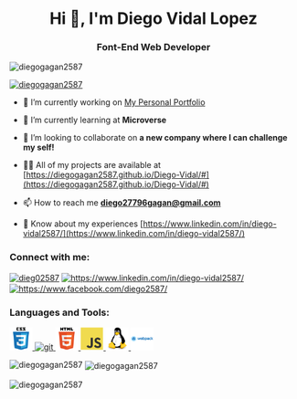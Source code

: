 <h1 align="center">Hi 👋, I'm Diego Vidal Lopez</h1>
<h3 align="center">Font-End Web Developer</h3>

<p align="left"> <img src="https://komarev.com/ghpvc/?username=diegogagan2587&label=Profile%20views&color=0e75b6&style=flat" alt="diegogagan2587" /> </p>

<p align="left"> <a href="https://github.com/ryo-ma/github-profile-trophy"><img src="https://github-profile-trophy.vercel.app/?username=diegogagan2587" alt="diegogagan2587" /></a> </p>

- 🔭 I’m currently working on [My Personal Portfolio](https://diegogagan2587.github.io/Diego-Vidal/#)

- 🌱 I’m currently learning at **Microverse**

- 👯 I’m looking to collaborate on **a new company where I can challenge my self!**

- 👨‍💻 All of my projects are available at [https://diegogagan2587.github.io/Diego-Vidal/#](https://diegogagan2587.github.io/Diego-Vidal/#)

- 📫 How to reach me **diego27796gagan@gmail.com**

- 📄 Know about my experiences [https://www.linkedin.com/in/diego-vidal2587/](https://www.linkedin.com/in/diego-vidal2587/)

<h3 align="left">Connect with me:</h3>
<p align="left">
<a href="https://twitter.com/dieg02587" target="blank"><img align="center" src="https://raw.githubusercontent.com/rahuldkjain/github-profile-readme-generator/master/src/images/icons/Social/twitter.svg" alt="dieg02587" height="30" width="40" /></a>
<a href="https://linkedin.com/in/https://www.linkedin.com/in/diego-vidal2587/" target="blank"><img align="center" src="https://raw.githubusercontent.com/rahuldkjain/github-profile-readme-generator/master/src/images/icons/Social/linked-in-alt.svg" alt="https://www.linkedin.com/in/diego-vidal2587/" height="30" width="40" /></a>
<a href="https://fb.com/https://www.facebook.com/diego2587/" target="blank"><img align="center" src="https://raw.githubusercontent.com/rahuldkjain/github-profile-readme-generator/master/src/images/icons/Social/facebook.svg" alt="https://www.facebook.com/diego2587/" height="30" width="40" /></a>
</p>

<h3 align="left">Languages and Tools:</h3>
<p align="left"> <a href="https://www.w3schools.com/css/" target="_blank" rel="noreferrer"> <img src="https://raw.githubusercontent.com/devicons/devicon/master/icons/css3/css3-original-wordmark.svg" alt="css3" width="40" height="40"/> </a> <a href="https://git-scm.com/" target="_blank" rel="noreferrer"> <img src="https://www.vectorlogo.zone/logos/git-scm/git-scm-icon.svg" alt="git" width="40" height="40"/> </a> <a href="https://www.w3.org/html/" target="_blank" rel="noreferrer"> <img src="https://raw.githubusercontent.com/devicons/devicon/master/icons/html5/html5-original-wordmark.svg" alt="html5" width="40" height="40"/> </a> <a href="https://developer.mozilla.org/en-US/docs/Web/JavaScript" target="_blank" rel="noreferrer"> <img src="https://raw.githubusercontent.com/devicons/devicon/master/icons/javascript/javascript-original.svg" alt="javascript" width="40" height="40"/> </a> <a href="https://www.linux.org/" target="_blank" rel="noreferrer"> <img src="https://raw.githubusercontent.com/devicons/devicon/master/icons/linux/linux-original.svg" alt="linux" width="40" height="40"/> </a> <a href="https://webpack.js.org" target="_blank" rel="noreferrer"> <img src="https://raw.githubusercontent.com/devicons/devicon/d00d0969292a6569d45b06d3f350f463a0107b0d/icons/webpack/webpack-original-wordmark.svg" alt="webpack" width="40" height="40"/> </a> </p>

<p><img align="left" src="https://github-readme-stats.vercel.app/api/top-langs?username=diegogagan2587&show_icons=true&locale=en&layout=compact" alt="diegogagan2587" /></p>

<p>&nbsp;<img align="center" src="https://github-readme-stats.vercel.app/api?username=diegogagan2587&show_icons=true&locale=en" alt="diegogagan2587" /></p>

<p><img align="center" src="https://github-readme-streak-stats.herokuapp.com/?user=diegogagan2587&" alt="diegogagan2587" /></p>
